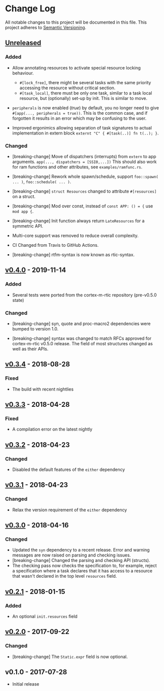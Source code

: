 # Change Log

All notable changes to this project will be documented in this file.
This project adheres to [Semantic Versioning](http://semver.org/).

## [Unreleased]

### Added

- Allow annotating resources to activate special resource locking behaviour.
  - `#[lock_free]`, there might be several tasks with the same priority accessing
    the resource without critical section.
  - `#[task_local]`, there must be only one task, similar to a task local
    resource, but (optionally) set-up by init. This is similar to move.

- `peripherals` is now enabled (*true*) by default, you no longer need to give `#[app(..., peripherals = true))`. This is the common case, and if forgotten it results in an error which may be confusing to the user.

- Improved ergonimics allowing separation of task signatures to actual implementation in extern block `externt "C" { #[task(..)] fn t(..); }`.


### Changed

- [breaking-change] Move of dispatchers (interrupts) from `extern` to app arguments.
  `app(..., dispatchers = [SSI0,...])` 
  This should also work for ram functions and other attributes, see `examples/ramfunc.rs`.

- [breaking-change] Rework whole spawn/schedule, support `foo::spawn( ... )`,
  `foo::schedule( ... )`.

- [breaking-change] `struct Resources` changed to attribute `#[resources]` on a struct.

- [breaking-change] Mod over const, instead of `const APP: () = {` use `mod app {`.

- [breaking-change] Init function always return `LateResources` for a symmetric API.

- Multi-core support was removed to reduce overall complexity.

- CI Changed from Travis to GitHub Actions.

- [breaking-change] rtfm-syntax is now known as rtic-syntax.

## [v0.4.0] - 2019-11-14

### Added

- Several tests were ported from the cortex-m-rtic repository (pre-v0.5.0 state)

### Changed

- [breaking-change] syn, quote and proc-macro2 dependencies were bumped to
  version 1.0.

- [breaking-change] syntax was changed to match RFCs approved for cortex-m-rtic
  v0.5.0 release. The field of most structures changed as well as their APIs.

## [v0.3.4] - 2018-08-28

### Fixed

- The build with recent nightlies

## [v0.3.3] - 2018-04-28

### Fixed

- A compilation error on the latest nightly

## [v0.3.2] - 2018-04-23

### Changed

- Disabled the default features of the `either` dependency

## [v0.3.1] - 2018-04-23

### Changed

- Relax the version requirement of the `either` dependency

## [v0.3.0] - 2018-04-16

### Changed

- Updated the `syn` dependency to a recent release. Error and warning messages are now raised on
  parsing and checking issues.
- [breaking-change] Changed the parsing and checking API (structs).
- The checking pass now checks the specification to, for example, reject a specification where a
  task declares that it has access to a resource that wasn't declared in the top level `resources`
  field.

## [v0.2.1] - 2018-01-15

### Added

- An optional `init.resources` field

## [v0.2.0] - 2017-09-22

### Changed

- [breaking-change] The `Static.expr` field is now optional.

## v0.1.0 - 2017-07-28

- Initial release

[Unreleased]: https://github.com/rtic-rs/rtic-syntax/compare/v0.4.0...HEAD
[v0.4.0]: https://github.com/rtic-rs/rtic-syntax/compare/v0.3.4...v0.4.0
[v0.3.4]: https://github.com/rtic-rs/rtic-syntax/compare/v0.3.3...v0.3.4
[v0.3.3]: https://github.com/rtic-rs/rtic-syntax/compare/v0.3.2...v0.3.3
[v0.3.2]: https://github.com/rtic-rs/rtic-syntax/compare/v0.3.1...v0.3.2
[v0.3.1]: https://github.com/rtic-rs/rtic-syntax/compare/v0.3.0...v0.3.1
[v0.3.0]: https://github.com/rtic-rs/rtic-syntax/compare/v0.2.1...v0.3.0
[v0.2.1]: https://github.com/rtic-rs/rtic-syntax/compare/v0.2.0...v0.2.1
[v0.2.0]: https://github.com/rtic-rs/rtic-syntax/compare/v0.1.0...v0.2.0
